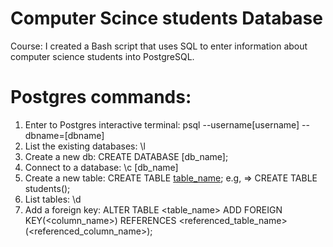# Computer Scince students Database
Course: I created a Bash script that uses SQL to enter information about computer science students into PostgreSQL.

# Postgres commands:
1. Enter to Postgres interactive terminal: psql --username[username] --dbname=[dbname]
2. List the existing databases: \l
3. Create a new db: CREATE DATABASE [db_name];
4. Connect to a database: \c [db_name]
5. Create a new table: CREATE TABLE [table_name](); e.g, => CREATE TABLE students();
6. List tables: \d
7. Add a foreign key: ALTER TABLE <table_name> ADD FOREIGN KEY(<column_name>) REFERENCES <referenced_table_name>(<referenced_column_name>);



